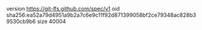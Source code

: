 version https://git-lfs.github.com/spec/v1
oid sha256:ea52a79d4951a9b2a7c6e9c11f92d871399058bf2ce79348ac828b39530cb9b6
size 40004
